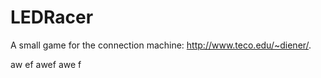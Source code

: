 # LEDRacer
A small game for the connection machine: http://www.teco.edu/~diener/.

aw
ef
awef
awe
f

